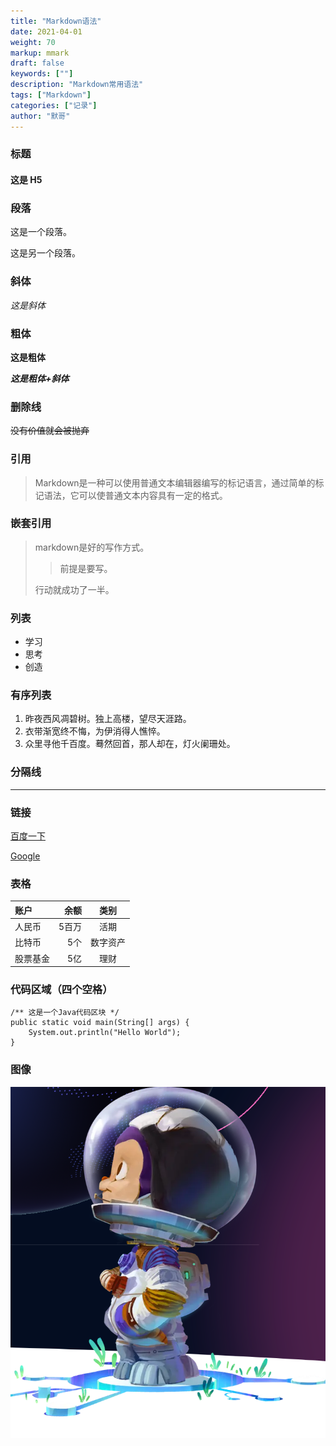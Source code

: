 ```yaml
---  
title: "Markdown语法"  
date: 2021-04-01
weight: 70  
markup: mmark  
draft: false  
keywords: [""]  
description: "Markdown常用语法"  
tags: ["Markdown"]  
categories: ["记录"]  
author: "默哥"  
---  
```


### 标题
#### 这是 H5 ####

### 段落
这是一个段落。

这是另一个段落。

### 斜体
*这是斜体*

### 粗体
**这是粗体**

***这是粗体+斜体***

### 删除线
~~没有价值就会被抛弃~~

### 引用
> Markdown是一种可以使用普通文本编辑器编写的标记语言，通过简单的标记语法，它可以使普通文本内容具有一定的格式。


### 嵌套引用
> markdown是好的写作方式。
>
> > 前提是要写。
>
> 行动就成功了一半。


### 列表
* 学习
* 思考
* 创造

### 有序列表
1. 昨夜西风凋碧树。独上高楼，望尽天涯路。
2. 衣带渐宽终不悔，为伊消得人憔悴。
3. 众里寻他千百度。蓦然回首，那人却在，灯火阑珊处。

### 分隔线

---------------------------------------

### 链接
[百度一下](http://www.baidu.com/)

[Google](http://www.google.com/ "google")

### 表格
| 账户     | 余额 | 类别   |
| :------- | ----: | :---: |
| 人民币    | 5百万  |  活期    |
| 比特币    | 5个   |  数字资产 |
| 股票基金  | 5亿  |  理财     |

### 代码区域（四个空格）
    /** 这是一个Java代码区块 */
    public static void main(String[] args) {
        System.out.println("Hello World");
    }

### 图像
![星辰大海](/images/star.png)
